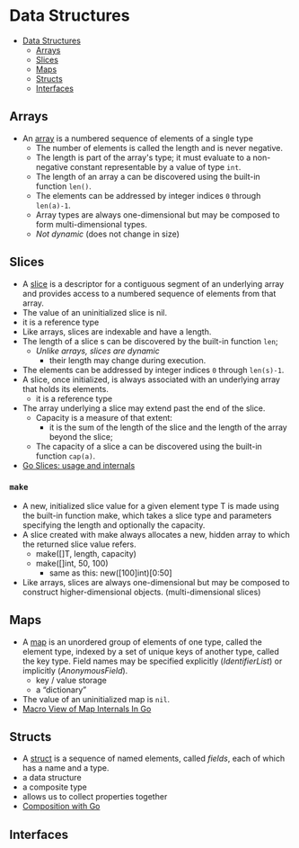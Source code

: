 # Data Structures

<!-- TOC -->

- [Data Structures](#data-structures)
    - [Arrays](#arrays)
    - [Slices](#slices)
    - [Maps](#maps)
    - [Structs](#structs)
    - [Interfaces](#interfaces)

<!-- /TOC -->


## Arrays

- An [array](https://golang.org/ref/spec#Array_types ) is a numbered sequence of elements of a single type
  - The number of elements is called the length and is never negative. 
  - The length is part of the array's type; it must evaluate to a non-negative constant representable by a value of type `int`. 
  - The length of an array a can be discovered using the built-in function `len()`. 
  - The elements can be addressed by integer indices `0` through `len(a)-1`. 
  - Array types are always one-dimensional but may be composed to form multi-dimensional types. 
  - *Not dynamic* (does not change in size)


## Slices

- A [slice](https://golang.org/ref/spec#Slice_types) is a descriptor for a contiguous segment of an underlying array and provides access to a numbered sequence of elements from that array. 
- The value of an uninitialized slice is nil. 
- it is a reference type
- Like arrays, slices are indexable and have a length. 
- The length of a slice s can be discovered by the built-in function `len`; 
  - *Unlike arrays, slices are dynamic*
    - their length may change during execution. 
- The elements can be addressed by integer indices `0` through `len(s)-1`.
- A slice, once initialized, is always associated with an underlying array that holds its elements. 
  - it is a reference type
- The array underlying a slice may extend past the end of the slice. 
  - Capacity is a measure of that extent: 
    - it is the sum of the length of the slice and the length of the array beyond the slice; 
  - The capacity of a slice a can be discovered using the built-in function `cap(a)`. 
- [Go Slices: usage and internals](https://blog.golang.org/go-slices-usage-and-internals)

### `make`
- A new, initialized slice value for a given element type T is made using the built-in function make, which takes a slice type and parameters specifying the length and optionally the capacity. 
- A slice created with make always allocates a new, hidden array to which the returned slice value refers. 
  - make([]T, length, capacity) 
  - make([]int, 50, 100) 
    - same as this: new([100]int)[0:50] 
- Like arrays, slices are always one-dimensional but may be composed to construct higher-dimensional objects. (multi-dimensional slices)


## Maps

- A [map](https://golang.org/ref/spec#Map_types) is an unordered group of elements of one type, called the element type, indexed by a set of unique keys of another type, called the key type. Field names may be specified explicitly (*IdentifierList*) or implicitly (*AnonymousField*).
  - key / value storage
  - a “dictionary”
- The value of an uninitialized map is `nil`.
- [Macro View of Map Internals In Go](https://www.ardanlabs.com/blog/2013/12/macro-view-of-map-internals-in-go.html)


## Structs

- A [struct](https://golang.org/ref/spec#Struct_types) is a sequence of named elements, called *fields*, each of which has a name and a type.
- a data structure
- a composite type
- allows us to collect properties together
- [Composition with Go](http://goinggo.net/2015/09/composition-with-go.html)


## Interfaces
